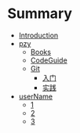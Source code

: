 # Summary
* [Introduction](/README.md)
* [pzy](/pzy/README.md)
    * [Books](/pzy/book-resource/README.md)
    * [CodeGuide](/pzy/code-guide/README.md)
    * [Git]()
        * [入门](/pzy/git/getting-started.md)
        * [实践](/pzy/git/in-action.md)
* [userName]()
    * [1]()
    * [2]()
    * [3]()
